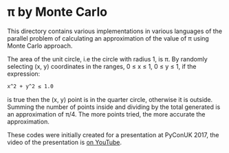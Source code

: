 # π by Monte Carlo

This directory contains various implementations in various languages of the parallel problem of calculating
an approximation of the value of π using Monte Carlo approach.

The area of the unit circle, i.e the circle with radius 1, is π. By randomly selecting (x, y) coordinates in
the ranges, 0 ≤ x ≤ 1, 0 ≤ y ≤ 1, if the expression:
```tex
x^2 + y^2 ≤ 1.0
```
is true then the (x, y) point is in the quarter circle, otherwise it is outside. Summing the number of
points inside and dividing by the total generated is an approximation of π/4.  The more points tried, the
more accurate the approximation.

These codes were initially created for a presentation at PyConUK 2017, the video of the presentation is
[on YouTube](https://www.youtube.com/watch?v=Gr6XBaGwetY).
